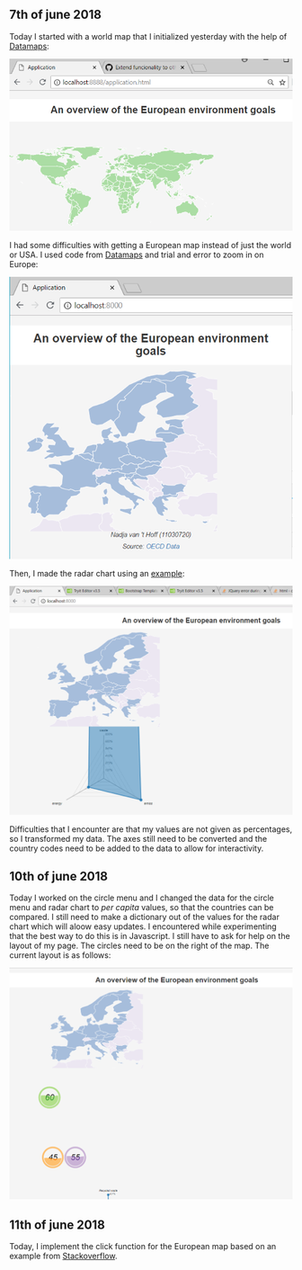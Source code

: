 ## 7th of june 2018
Today I started with a world map that I initialized yesterday with the help of [Datamaps](http://datamaps.github.io/):

![worldmap](/doc/log1.PNG)

I had some difficulties with getting a European map instead of just the world or USA. I used code from [Datamaps](http://datamaps.github.io/) and trial and error to zoom in on Europe:

![europe](/doc/log2.PNG)

Then, I made the radar chart using an [example](https://gist.github.com/nbremer/6506614):

![radar chart](/doc/log3.PNG)

Difficulties that I encounter are that my values are not given as percentages, so I transformed my data. The axes still need to be converted and the country codes need to be added to the data to allow for interactivity.


## 10th of june 2018
Today I worked on the circle menu and I changed the data for the circle menu and radar chart to *per capita* values, so that the countries can be compared. I still need to make a dictionary out of the values for the radar chart which will aloow easy updates. I encountered while experimenting that the best way to do this is in Javascript. I still have to ask for help on the layout of my page. The circles need to be on the right of the map. The current layout is as follows:

![layout](/doc/log4.PNG)

## 11th of june 2018
Today, I implement the click function for the European map based on an example from [Stackoverflow](https://stackoverflow.com/questions/27215394/d3-datamaps-onclick-events-on-bubbles).
